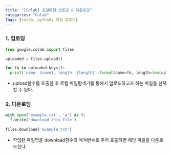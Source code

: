 ```yaml
---
title: "[Colab] 로컬파일 업로딩 & 다운로딩"
categories: "Colab"
Tags: [colab, python, 파일 업로드]
---
```




### 1. 업로딩

```python
from google.colab import files

uploaded = files.upload()

for fn in uploaded.keys():
  print('name: {name}, length: {length}'.format(name=fn, length=len(uploaded[fn])))
```

- upload함수를 호출한 후 로컬 파일탐색기를 통해서 업로드하고자 하는 파일을 선택할 수 있다.



### 2. 다운로딩

```python
with open('example.txt', 'w') as f:
  f.write('download this file')
  
files.download('example.txt')
```

- 작업한 파일명을 download함수의 매겨변수로 주어 호출하면 해당 파일을 다운로드한다.
